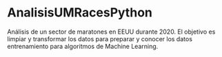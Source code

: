 # AnalisisUMRacesPython
Análisis de un sector de maratones en EEUU durante 2020. El objetivo es limpiar y transformar los datos para preparar y conocer los datos entrenamiento para algoritmos de Machine Learning.

